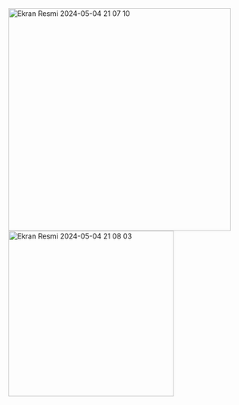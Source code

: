 <img width="445" alt="Ekran Resmi 2024-05-04 21 07 10" src="https://github.com/esrauslu/Runnable-ile-sayac-/assets/127149154/2b2b244c-7eda-4894-b79e-6e3698aa6223">
<img width="331" alt="Ekran Resmi 2024-05-04 21 08 03" src="https://github.com/esrauslu/Runnable-ile-sayac-/assets/127149154/a6ab96a6-d815-428f-ad30-d496ef658a8d">
